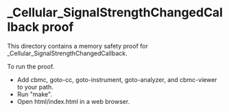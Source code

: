 # \_Cellular_SignalStrengthChangedCallback proof

This directory contains a memory safety proof for
\_Cellular_SignalStrengthChangedCallback.

To run the proof.

- Add cbmc, goto-cc, goto-instrument, goto-analyzer, and cbmc-viewer to your
  path.
- Run "make".
- Open html/index.html in a web browser.
